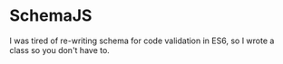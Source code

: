 # SchemaJS

I was tired of re-writing schema for code validation in ES6, so I wrote a class so you don't have to.